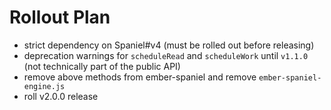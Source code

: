 # Rollout Plan
- strict dependency on Spaniel#v4 (must be rolled out before releasing)
- deprecation warnings for `scheduleRead` and `scheduleWork` until `v1.1.0` (not technically part of the public API)
- remove above methods from ember-spaniel and remove `ember-spaniel-engine.js`
- roll v2.0.0 release